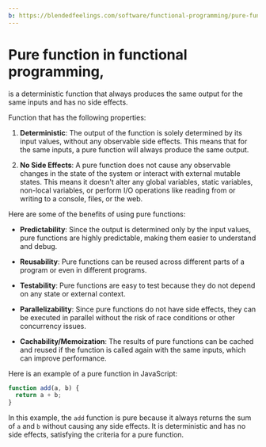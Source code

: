 ```yaml
---
b: https://blendedfeelings.com/software/functional-programming/pure-function.md
---
```


# Pure function in functional programming, 
is a deterministic function that always produces the same output for the same inputs and has no side effects. 

Function that has the following properties:

1. **Deterministic**: The output of the function is solely determined by its input values, without any observable side effects. This means that for the same inputs, a pure function will always produce the same output.

2. **No Side Effects**: A pure function does not cause any observable changes in the state of the system or interact with external mutable states. This means it doesn't alter any global variables, static variables, non-local variables, or perform I/O operations like reading from or writing to a console, files, or the web.

Here are some of the benefits of using pure functions:

- **Predictability**: Since the output is determined only by the input values, pure functions are highly predictable, making them easier to understand and debug.

- **Reusability**: Pure functions can be reused across different parts of a program or even in different programs.

- **Testability**: Pure functions are easy to test because they do not depend on any state or external context.

- **Parallelizability**: Since pure functions do not have side effects, they can be executed in parallel without the risk of race conditions or other concurrency issues.

- **Cachability/Memoization**: The results of pure functions can be cached and reused if the function is called again with the same inputs, which can improve performance.

Here is an example of a pure function in JavaScript:

```javascript
function add(a, b) {
  return a + b;
}
```

In this example, the `add` function is pure because it always returns the sum of `a` and `b` without causing any side effects. It is deterministic and has no side effects, satisfying the criteria for a pure function.
